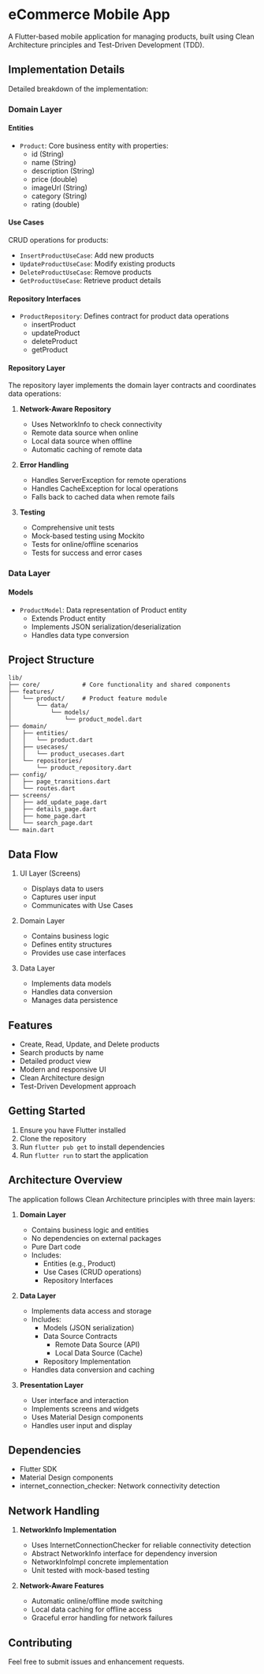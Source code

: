 # eCommerce Mobile App

A Flutter-based mobile application for managing products, built using Clean Architecture principles and Test-Driven Development (TDD).

## Implementation Details

Detailed breakdown of the implementation:

### Domain Layer

#### Entities
- `Product`: Core business entity with properties:
  - id (String)
  - name (String)
  - description (String)
  - price (double)
  - imageUrl (String)
  - category (String)
  - rating (double)

#### Use Cases
CRUD operations for products:
- `InsertProductUseCase`: Add new products
- `UpdateProductUseCase`: Modify existing products
- `DeleteProductUseCase`: Remove products
- `GetProductUseCase`: Retrieve product details

#### Repository Interfaces
- `ProductRepository`: Defines contract for product data operations
  - insertProduct
  - updateProduct
  - deleteProduct
  - getProduct

#### Repository Layer

The repository layer implements the domain layer contracts and coordinates data operations:

1. **Network-Aware Repository**
   - Uses NetworkInfo to check connectivity
   - Remote data source when online
   - Local data source when offline
   - Automatic caching of remote data

2. **Error Handling**
   - Handles ServerException for remote operations
   - Handles CacheException for local operations
   - Falls back to cached data when remote fails

3. **Testing**
   - Comprehensive unit tests
   - Mock-based testing using Mockito
   - Tests for online/offline scenarios
   - Tests for success and error cases

### Data Layer

#### Models
- `ProductModel`: Data representation of Product entity
  - Extends Product entity
  - Implements JSON serialization/deserialization
  - Handles data type conversion

## Project Structure

```
lib/
├── core/            # Core functionality and shared components
├── features/
│   └── product/     # Product feature module
│       └── data/
│           └── models/
│               └── product_model.dart
├── domain/
│   ├── entities/
│   │   └── product.dart
│   ├── usecases/
│   │   └── product_usecases.dart
│   └── repositories/
│       └── product_repository.dart
├── config/
│   ├── page_transitions.dart
│   └── routes.dart
├── screens/
│   ├── add_update_page.dart
│   ├── details_page.dart
│   ├── home_page.dart
│   └── search_page.dart
└── main.dart
```

## Data Flow

1. UI Layer (Screens)
   - Displays data to users
   - Captures user input
   - Communicates with Use Cases

2. Domain Layer
   - Contains business logic
   - Defines entity structures
   - Provides use case interfaces

3. Data Layer
   - Implements data models
   - Handles data conversion
   - Manages data persistence

## Features

- Create, Read, Update, and Delete products
- Search products by name
- Detailed product view
- Modern and responsive UI
- Clean Architecture design
- Test-Driven Development approach

## Getting Started

1. Ensure you have Flutter installed
2. Clone the repository
3. Run `flutter pub get` to install dependencies
4. Run `flutter run` to start the application

## Architecture Overview

The application follows Clean Architecture principles with three main layers:

1. **Domain Layer**
   - Contains business logic and entities
   - No dependencies on external packages
   - Pure Dart code
   - Includes:
     - Entities (e.g., Product)
     - Use Cases (CRUD operations)
     - Repository Interfaces

2. **Data Layer**
   - Implements data access and storage
   - Includes:
     - Models (JSON serialization)
     - Data Source Contracts
       - Remote Data Source (API)
       - Local Data Source (Cache)
     - Repository Implementation
   - Handles data conversion and caching

3. **Presentation Layer**
   - User interface and interaction
   - Implements screens and widgets
   - Uses Material Design components
   - Handles user input and display

## Dependencies

- Flutter SDK
- Material Design components
- internet_connection_checker: Network connectivity detection

## Network Handling

1. **NetworkInfo Implementation**
   - Uses InternetConnectionChecker for reliable connectivity detection
   - Abstract NetworkInfo interface for dependency inversion
   - NetworkInfoImpl concrete implementation
   - Unit tested with mock-based testing

2. **Network-Aware Features**
   - Automatic online/offline mode switching
   - Local data caching for offline access
   - Graceful error handling for network failures

## Contributing

Feel free to submit issues and enhancement requests.
